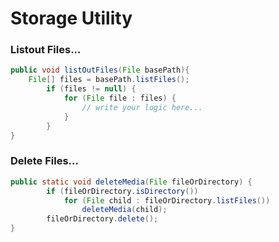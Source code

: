 # Storage Utility

### Listout Files...

```java
public void listOutFiles(File basePath){
    File[] files = basePath.listFiles();
        if (files != null) {
            for (File file : files) {
                // write your logic here...
            }
        }
}
```

### Delete Files...

```java
public static void deleteMedia(File fileOrDirectory) {
        if (fileOrDirectory.isDirectory())
            for (File child : fileOrDirectory.listFiles())
                deleteMedia(child);
        fileOrDirectory.delete();
}
```
